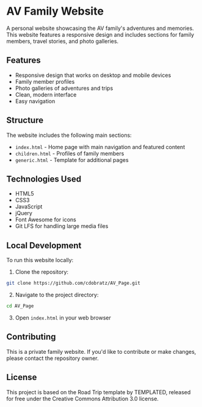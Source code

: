 # AV Family Website

A personal website showcasing the AV family's adventures and memories. This website features a responsive design and includes sections for family members, travel stories, and photo galleries.

## Features

- Responsive design that works on desktop and mobile devices
- Family member profiles
- Photo galleries of adventures and trips
- Clean, modern interface
- Easy navigation

## Structure

The website includes the following main sections:

- `index.html` - Home page with main navigation and featured content
- `children.html` - Profiles of family members
- `generic.html` - Template for additional pages

## Technologies Used

- HTML5
- CSS3
- JavaScript
- jQuery
- Font Awesome for icons
- Git LFS for handling large media files

## Local Development

To run this website locally:

1. Clone the repository:
```bash
git clone https://github.com/cdobratz/AV_Page.git
```

2. Navigate to the project directory:
```bash
cd AV_Page
```

3. Open `index.html` in your web browser

## Contributing

This is a private family website. If you'd like to contribute or make changes, please contact the repository owner.

## License

This project is based on the Road Trip template by TEMPLATED, released for free under the Creative Commons Attribution 3.0 license.
